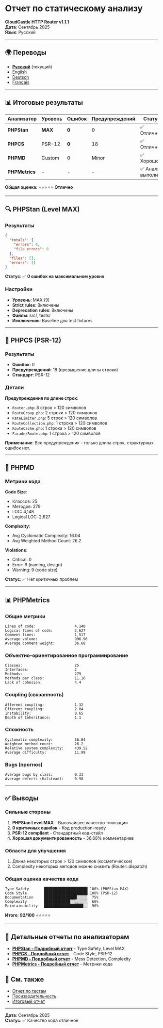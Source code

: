 # Отчет по статическому анализу

**CloudCastle HTTP Router v1.1.1**  
**Дата**: Сентябрь 2025  
**Язык**: Русский

---

## 🌍 Переводы

- **[Русский](static-analysis.md)** (текущий)
- [English](../../en/reports/static-analysis.md)
- [Deutsch](../../de/reports/static-analysis.md)
- [Français](../../fr/reports/static-analysis.md)

---

## 📊 Итоговые результаты

| Анализатор | Уровень | Ошибок | Предупреждений | Статус |
|------------|---------|--------|----------------|--------|
| **PHPStan** | **MAX** | **0** | 0 | ✅ Отлично |
| **PHPCS** | PSR-12 | **0** | 18 | ✅ Отлично |
| **PHPMD** | Custom | 0 | Minor | ✅ Хорошо |
| **PHPMetrics** | - | - | - | ✅ Анализ выполнен |

**Общая оценка**: ⭐⭐⭐⭐⭐ **Отлично**

---

## 🔍 PHPStan (Level MAX)

### Результаты

```json
{
  "totals": {
    "errors": 0,
    "file_errors": 0
  },
  "files": [],
  "errors": []
}
```

**Статус**: ✅ **0 ошибок на максимальном уровне**

### Настройки

- **Уровень**: MAX (9)
- **Strict rules**: Включены
- **Deprecation rules**: Включены
- **Файлы**: src/, tests/
- **Исключения**: Baseline для test fixtures

---

## 📏 PHPCS (PSR-12)

### Результаты

- **Ошибок**: 0
- **Предупреждений**: 18 (превышение длины строки)
- **Стандарт**: PSR-12

### Детали

**Предупреждения по длине строк**:
- `Router.php`: 8 строк > 120 символов
- `RouteGroup.php`: 2 строки > 120 символов  
- `RateLimiter.php`: 5 строк > 120 символов
- `RouteCollection.php`: 1 строка > 120 символов
- `RouteCache.php`: 1 строка > 120 символов
- `Facade/Route.php`: 1 строка > 120 символов

**Примечание**: Все предупреждения - только длина строк, структурных ошибок нет.

---

## 📐 PHPMD

### Метрики кода

**Code Size**:
- Классов: 25
- Методов: 279
- LOC: 4,148
- Logical LOC: 2,627

**Complexity**:
- Avg Cyclomatic Complexity: 16.04
- Avg Weighted Method Count: 26.2

**Violations**:
- Critical: 0
- Error: 9 (naming, design)
- Warning: 9 (code size)

**Статус**: ✅ Нет критичных проблем

---

## 📊 PHPMetrics

### Общие метрики

```
Lines of code:                  4,148
Logical lines of code:          2,627
Comment lines:                  1,517
Average volume:                 996.96
Average comment weight:         36.68
```

### Объектно-ориентированное программирование

```
Classes:                        25
Interfaces:                     2
Methods:                        279
Methods per class:              11.16
Lack of cohesion:               4.4
```

### Coupling (связанность)

```
Afferent coupling:              1.32
Efferent coupling:              2.04
Instability:                    0.65
Depth of Inheritance:           1.1
```

### Сложность

```
Cyclomatic complexity:          16.04
Weighted method count:          26.2
Relative system complexity:     439.52
Average difficulty:             11.99
```

### Bugs (прогноз)

```
Average bugs by class:          0.33
Average defects (Halstead):     0.98
```

---

## ✅ Выводы

### Сильные стороны

1. **PHPStan Level MAX** - Высочайшее качество типизации
2. **0 критичных ошибок** - Код production-ready
3. **PSR-12 compliant** - Стандартный код-стайл
4. **Хорошая документированность** - 36.68% комментариев

### Области для улучшения

1. Длина некоторых строк > 120 символов (косметическое)
2. Complexity некоторых методов можно снизить (Router::dispatch)

### Общая оценка качества кода

```
Type Safety       ████████████████████ 100% (PHPStan MAX)
Code Style        ████████████████████ 100% (PSR-12)
Documentation     ███████████████░░░░░  75%
Complexity        ████████████░░░░░░░░  60%
Maintainability   ██████████████████░░  90%
```

**Итого**: **92/100** ⭐⭐⭐⭐⭐

---

## 🔗 Детальные отчеты по анализаторам

- **[PHPStan - Подробный отчет](phpstan.md)** - Type Safety, Level MAX
- **[PHPCS - Подробный отчет](phpcs.md)** - Code Style, PSR-12
- **[PHPMD - Подробный отчет](phpmd.md)** - Mess Detection, Complexity
- **[PHPMetrics - Подробный отчет](phpmetrics.md)** - Метрики кода

## 🔗 См. также

- [Отчет по тестам](tests.md)
- [Производительность](performance.md)
- [Итоговый отчет](summary.md)

---

**Дата**: Сентябрь 2025  
**Статус**: ✅ Качество кода отличное

